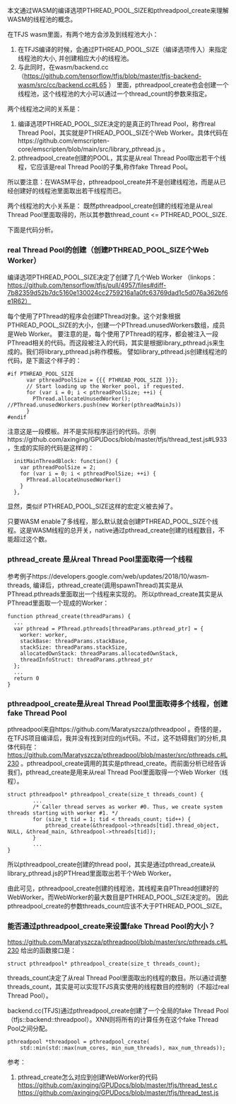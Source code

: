 本文通过WASM的编译选项PTHREAD_POOL_SIZE和pthreadpool_create来理解WASM的线程池的概念。

在TFJS wasm里面，有两个地方会涉及到线程池大小：
1. 在TFJS编译的时候，会通过PTHREAD_POOL_SIZE（编译选项传入）来指定线程池的大小, 并创建相应大小的线程池。
2. 与此同时，在wasm/backend.cc（https://github.com/tensorflow/tfjs/blob/master/tfjs-backend-wasm/src/cc/backend.cc#L65 ） 里面，pthreadpool_create也会创建一个线程池，这个线程池的大小可以通过一个thread_count的参数来指定。


两个线程池之间的关系是：
1. 编译选项PTHREAD_POOL_SIZE决定的是真正的Thread Pool，称作real Thread Pool，其实就是PTHREAD_POOL_SIZE个Web Worker。具体代码在https://github.com/emscripten-core/emscripten/blob/main/src/library_pthread.js 。
2. pthreadpool_create创建的POOL，其实是从real Thread Pool取出若干个线程，它应该是real Thread Pool的子集,称作fake Thread Pool。

所以要注意：在WASM平台，pthreadpool_create并不是创建线程池，而是从已经创建好的线程池里面取出若干线程而已。

两个线程池的大小关系是：
既然pthreadpool_create创建的线程池是从real Thread Pool里面取得的，所以其参数thread_count <= PTHREAD_POOL_SIZE.

下面是代码分析。
### real Thread Pool的创建（创建PTHREAD_POOL_SIZE个Web Worker）

编译选项PTHREAD_POOL_SIZE决定了创建了几个Web Worker （linkops： https://github.com/tensorflow/tfjs/pull/4957/files#diff-7b82359d52b7dc5160e130024cc2759216a1a0fc63769dad1c5d076a362bf6e1R62）

每个使用了PThread的程序会创建PThread对象。这个对象根据PTHREAD_POOL_SIZE的大小，创建一个PThread.unusedWorkers数组，成员是Web Worker。
要注意的是，每个使用了PThread的程序，都会被注入一段PThread相关的代码。而这段被注入的代码，其实是根据library_pthread.js来生成的。我们将library_pthread.js称作模板。
譬如library_pthread.js创建线程池的代码，是下面这个样子的：
```
#if PTHREAD_POOL_SIZE
      var pthreadPoolSize = {{{ PTHREAD_POOL_SIZE }}};
      // Start loading up the Worker pool, if requested.
      for (var i = 0; i < pthreadPoolSize; ++i) {
        PThread.allocateUnusedWorker(); //PThread.unusedWorkers.push(new Worker(pthreadMainJs))
      }
#endif
```
注意这是一段模板。并不是实际程序运行的代码。示例https://github.com/axinging/GPUDocs/blob/master/tfjs/thread_test.js#L933 ，生成的实际的代码是这样的：
```
  initMainThreadBlock: function() {
    var pthreadPoolSize = 2;
    for (var i = 0; i < pthreadPoolSize; ++i) {
      PThread.allocateUnusedWorker()
    }
  },
```
显然，类似if PTHREAD_POOL_SIZE这样的宏定义被去掉了。

只要WASM enable了多线程，那么默认就会创建PTHREAD_POOL_SIZE个线程。这是WASM线程的总开关，native通过pthread_create创建的线程数目，不能超过这个数。

### pthread_create 是从real Thread Pool里面取得一个线程
参考例子https://developers.google.com/web/updates/2018/10/wasm-threads, 编译后，pthread_create(调用spawnThread)其实是从PThread.pthreads里面取出一个线程来实现的。
所以pthread_create其实是从PThread里面取一个现成的Worker：

```
function pthread_create(threadParams) {
  ...
  var pthread = PThread.pthreads[threadParams.pthread_ptr] = {
    worker: worker,
    stackBase: threadParams.stackBase,
    stackSize: threadParams.stackSize,
    allocatedOwnStack: threadParams.allocatedOwnStack,
    threadInfoStruct: threadParams.pthread_ptr
  };
  ...
  return 0
}

```

### pthreadpool_create是从real Thread Pool里面取得多个线程，创建fake Thread Pool
pthreadpool来自https://github.com/Maratyszcza/pthreadpool 。奇怪的是，在TFJS项目编译后，我并没有找到对应的js代码。不过，这不妨碍我们的分析,具体代码在：
https://github.com/Maratyszcza/pthreadpool/blob/master/src/pthreads.c#L230 。pthreadpool_create调用的其实是pthread_create。而前面分析已经告诉我们，pthread_create是用来从real Thread Pool里面取得一个Web Worker（线程）。
```
struct pthreadpool* pthreadpool_create(size_t threads_count) {
        ...
		/* Caller thread serves as worker #0. Thus, we create system threads starting with worker #1. */
		for (size_t tid = 1; tid < threads_count; tid++) {
			pthread_create(&threadpool->threads[tid].thread_object, NULL, &thread_main, &threadpool->threads[tid]);
		}
        ...
}
```

所以pthreadpool_create创建的thread pool，其实是通过pthread_create从library_pthread.js的PTHread里面取出若干个Web Worker。

由此可见，pthreadpool_create创建的线程池，其线程来自PThread创建好的WebWorker。而WebWorker的最大数目是PTHREAD_POOL_SIZE决定的。
因此pthreadpool_create的参数threads_count应该不大于PTHREAD_POOL_SIZE。

### 能否通过pthreadpool_create来设置fake Thread Pool的大小？
https://github.com/Maratyszcza/pthreadpool/blob/master/src/pthreads.c#L230 给出的函数接口是：
```
struct pthreadpool* pthreadpool_create(size_t threads_count);
```
threads_count决定了从real Thread Pool里面取出的线程的数目。所以通过调整threads_count，其实是可以实现TFJS真实使用的线程数目的控制的（不超过real Thread Pool）。

backend.cc(TFJS)通过pthreadpool_create创建了一个全局的fake Thread Pool（tfjs::backend::threadpool）。XNN则将所有的计算任务在这个fake Thread Pool之间分配。
```
pthreadpool *threadpool = pthreadpool_create(
    std::min(std::max(num_cores, min_num_threads), max_num_threads));
```



参考：
1. pthread_create怎么对应到创建WebWorker的代码
https://github.com/axinging/GPUDocs/blob/master/tfjs/thread_test.c
https://github.com/axinging/GPUDocs/blob/master/tfjs/thread_test.js

